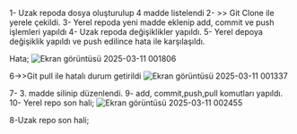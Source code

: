 1- Uzak repoda dosya oluşturulup 4 madde listelendi 2- >> Git Clone ile yerele çekildi. 3- Yerel repoda yeni madde eklenip add, commit ve push işlemleri yapıldı 4- Uzak repoda değişiklikler yapıldı. 5- Yerel depoya değişiklik yapıldı ve push edilince hata ile karşılaşıldı.

Hata;
![Ekran görüntüsü 2025-03-11 001806](https://github.com/user-attachments/assets/df52ba01-6c24-4964-9333-9697680295e8)

6->>Git pull ile hatalı durum getirildi 
![Ekran görüntüsü 2025-03-11 001337](https://github.com/user-attachments/assets/10f43e2c-c9fb-4673-885f-f9ff33f7b3a3)

7- 3. madde silinip düzenlendi. 9- add, commit,push,pull komutları yapıldı. 10- Yerel repo son hali;
![Ekran görüntüsü 2025-03-11 002455](https://github.com/user-attachments/assets/6396a045-6101-4e29-844d-f196392a7299)


8-Uzak repo son hali;
